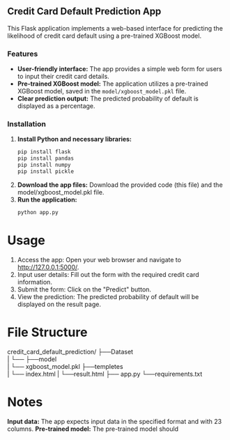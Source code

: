## Credit Card Default Prediction App

This Flask application implements a web-based interface for predicting the likelihood of credit card default using a pre-trained XGBoost model.

### Features

* **User-friendly interface:** The app provides a simple web form for users to input their credit card details.
* **Pre-trained XGBoost model:** The application utilizes a pre-trained XGBoost model, saved in the `model/xgboost_model.pkl` file.
* **Clear prediction output:** The predicted probability of default is displayed as a percentage.

### Installation

1. **Install Python and necessary libraries:**
   ```bash
   pip install flask
   pip install pandas
   pip install numpy
   pip install pickle
2. **Download the app files:** Download the provided code (this file) and the model/xgboost_model.pkl file.
3. **Run the application:**
   ```bash
   python app.py
# Usage
1.  Access the app: Open your web browser and navigate to http://127.0.0.1:5000/.
2.  Input user details: Fill out the form with the required credit card information.
3.  Submit the form: Click on the "Predict" button.
4.  View the prediction: The predicted probability of default will be displayed on the result page.

#  File Structure
  credit_card_default_prediction/
    ├──Dataset\
    |    └──
    ├──model\
    |    └── xgboost_model.pkl
    ├──templetes\
    |    └── index.html
    |    └──result.html
    ├── app.py
    └──requirements.txt

#  Notes
**Input data:** The app expects input data in the specified format and with 23 columns.
**Pre-trained model:** The pre-trained model should

